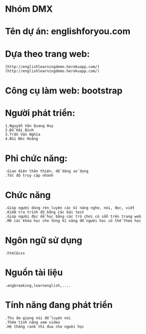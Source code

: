 ﻿# Nhóm DMX

# Tên dự án: englishforyou.com

# Dựa theo trang web: 
	[http://englishlearningdemo.herokuapp.com/](http://englishlearningdemo.herokuapp.com/)

# Công cụ làm web: bootstrap

# Người phát triển:
	1.Nguyễn Văn Quang Huy
	2.Đỗ Hải Bình
	3.Trần Văn Nghĩa
	4.Bùi Đức Hoàng

# Phi chức năng:
	.Giao diện thân thiện, dễ dàng sử dụng
	.Tốc độ truy cập nhanh

# Chức năng
	.Giúp người dùng rèn luyện các kĩ năng nghe, nói, đọc, viết
	.Kiểm tra trình độ bằng các bài test
	.Giúp người đọc dễ học bằng các trò chơi có sẵn trên trang web
	.Mở các khóa học cho từng kĩ năng để người học có thể theo học

# Ngôn ngữ sử dụng
	.html&css

# Nguồn tài liệu 
	.engbreaking,learnenglish,....

# Tính năng đang phát triển
	.Thu âm giọng nói để luyện nói
	.Thêm tính năng xem video
	.Hệ thống rank thi đua cho người học
	
	
